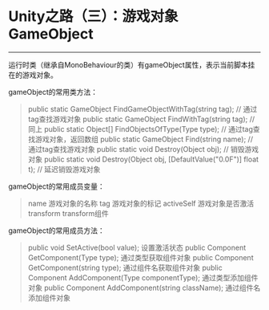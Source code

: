 ﻿# Unity之路（三）：游戏对象GameObject

---

运行时类（继承自MonoBehaviour的类）有gameObject属性，表示当前脚本挂在的游戏对象。

gameObject的常用类方法：

> public static GameObject FindGameObjectWithTag(string tag); // 通过tag查找游戏对象
> public static GameObject FindWithTag(string tag); //  同上
> public static Object[] FindObjectsOfType(Type type); // 通过tag查找游戏对象，返回数组
> public static GameObject Find(string name); // 通过tag查找游戏对象
> public static void Destroy(Object obj); // 销毁游戏对象
> public static void Destroy(Object obj, [DefaultValue("0.0F")] float t); // 延迟销毁游戏对象

gameObject的常用成员变量：

> name 游戏对象的名称
> tag 游戏对象的标记
> activeSelf 游戏对象是否激活
> transform transform组件

gameObject的常用成员方法：

> public void SetActive(bool value); 设置激活状态
> public Component GetComponent(Type type); 通过类型获取组件对象
> public Component GetComponent(string type); 通过组件名获取组件对象
> public Component AddComponent(Type componentType); 通过类型添加组件对象
> public Component AddComponent(string className); 通过组件名添加组件对象


